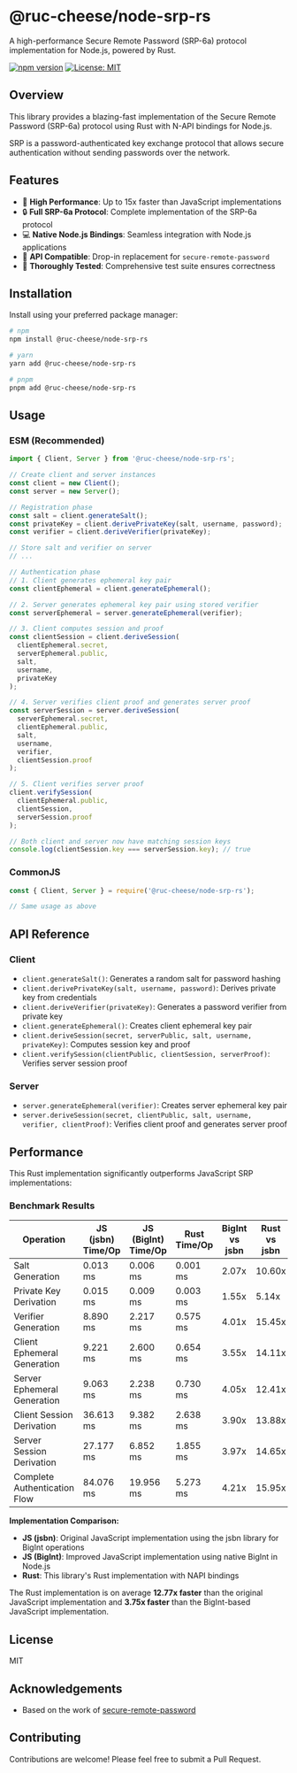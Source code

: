 # @ruc-cheese/node-srp-rs

A high-performance Secure Remote Password (SRP-6a) protocol implementation for Node.js, powered by Rust.

[![npm version](https://img.shields.io/npm/v/@ruc-cheese/node-srp-rs.svg)](https://www.npmjs.com/package/@ruc-cheese/node-srp-rs)
[![License: MIT](https://img.shields.io/badge/License-MIT-blue.svg)](https://opensource.org/licenses/MIT)

## Overview

This library provides a blazing-fast implementation of the Secure Remote Password (SRP-6a) protocol using Rust with N-API bindings for Node.js.

SRP is a password-authenticated key exchange protocol that allows secure authentication without sending passwords over the network.

## Features

- 🚀 **High Performance**: Up to 15x faster than JavaScript implementations
- 🔒 **Full SRP-6a Protocol**: Complete implementation of the SRP-6a protocol
- 💻 **Native Node.js Bindings**: Seamless integration with Node.js applications
- 🔄 **API Compatible**: Drop-in replacement for `secure-remote-password`
- 🧪 **Thoroughly Tested**: Comprehensive test suite ensures correctness

## Installation

Install using your preferred package manager:

```bash
# npm
npm install @ruc-cheese/node-srp-rs

# yarn
yarn add @ruc-cheese/node-srp-rs

# pnpm
pnpm add @ruc-cheese/node-srp-rs
```

## Usage

### ESM (Recommended)

```javascript
import { Client, Server } from '@ruc-cheese/node-srp-rs';

// Create client and server instances
const client = new Client();
const server = new Server();

// Registration phase
const salt = client.generateSalt();
const privateKey = client.derivePrivateKey(salt, username, password);
const verifier = client.deriveVerifier(privateKey);

// Store salt and verifier on server
// ...

// Authentication phase
// 1. Client generates ephemeral key pair
const clientEphemeral = client.generateEphemeral();

// 2. Server generates ephemeral key pair using stored verifier
const serverEphemeral = server.generateEphemeral(verifier);

// 3. Client computes session and proof
const clientSession = client.deriveSession(
  clientEphemeral.secret,
  serverEphemeral.public,
  salt,
  username,
  privateKey
);

// 4. Server verifies client proof and generates server proof
const serverSession = server.deriveSession(
  serverEphemeral.secret,
  clientEphemeral.public,
  salt,
  username,
  verifier,
  clientSession.proof
);

// 5. Client verifies server proof
client.verifySession(
  clientEphemeral.public,
  clientSession,
  serverSession.proof
);

// Both client and server now have matching session keys
console.log(clientSession.key === serverSession.key); // true
```

### CommonJS

```javascript
const { Client, Server } = require('@ruc-cheese/node-srp-rs');

// Same usage as above
```

## API Reference

### Client

- `client.generateSalt()`: Generates a random salt for password hashing
- `client.derivePrivateKey(salt, username, password)`: Derives private key from credentials
- `client.deriveVerifier(privateKey)`: Generates a password verifier from private key
- `client.generateEphemeral()`: Creates client ephemeral key pair
- `client.deriveSession(secret, serverPublic, salt, username, privateKey)`: Computes session key and proof
- `client.verifySession(clientPublic, clientSession, serverProof)`: Verifies server session proof

### Server

- `server.generateEphemeral(verifier)`: Creates server ephemeral key pair
- `server.deriveSession(secret, clientPublic, salt, username, verifier, clientProof)`: Verifies client proof and generates server proof

## Performance

This Rust implementation significantly outperforms JavaScript SRP implementations:

### Benchmark Results

| Operation | JS (jsbn) Time/Op | JS (BigInt) Time/Op | Rust Time/Op | BigInt vs jsbn | Rust vs jsbn |
|-----------|-------------------|---------------------|--------------|----------------|--------------|
| Salt Generation | 0.013 ms | 0.006 ms | 0.001 ms | 2.07x | 10.60x |
| Private Key Derivation | 0.015 ms | 0.009 ms | 0.003 ms | 1.55x | 5.14x |
| Verifier Generation | 8.890 ms | 2.217 ms | 0.575 ms | 4.01x | 15.45x |
| Client Ephemeral Generation | 9.221 ms | 2.600 ms | 0.654 ms | 3.55x | 14.11x |
| Server Ephemeral Generation | 9.063 ms | 2.238 ms | 0.730 ms | 4.05x | 12.41x |
| Client Session Derivation | 36.613 ms | 9.382 ms | 2.638 ms | 3.90x | 13.88x |
| Server Session Derivation | 27.177 ms | 6.852 ms | 1.855 ms | 3.97x | 14.65x |
| Complete Authentication Flow | 84.076 ms | 19.956 ms | 5.273 ms | 4.21x | 15.95x |

**Implementation Comparison:**
- **JS (jsbn)**: Original JavaScript implementation using the jsbn library for BigInt operations
- **JS (BigInt)**: Improved JavaScript implementation using native BigInt in Node.js
- **Rust**: This library's Rust implementation with NAPI bindings

The Rust implementation is on average **12.77x faster** than the original JavaScript implementation and **3.75x faster** than the BigInt-based JavaScript implementation.

## License

MIT

## Acknowledgements

- Based on the work of [secure-remote-password](https://github.com/LinusU/secure-remote-password)

## Contributing

Contributions are welcome! Please feel free to submit a Pull Request.
